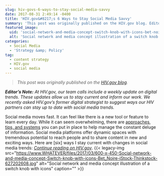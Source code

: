 ```yaml
---
slug: hiv-govs-6-ways-to-stay-social-media-savvy
date: 2017-08-31 2:49:14 -0400
title: 'HIV.gov&#8217;s 6 Ways to Stay Social Media Savvy'
summary: 'This post was originally published on the HIV.gov blog. Editor&rsquo;s Note: At HIV.gov, our team calls include a weekly update on digital trends. These updates allow us to stay current and inform our work. We recently asked HIV.gov&rsquo;s former digital strategist to suggest ways our HIV partners can stay up to date with social media trends.'
featured_image:
  uid: 'social-network-and-media-concept-switch-knob-with-icons-bet-noire-istock-thinkstock-627202608'
  alt: 'Social network and media concept illustration of a switch knob with icons.'
categories:
  - Social Media
  - 'Strategy &amp; Policy'
tag:
  - content strategy
  - HIV.gov
  - social media
---
```


> _This post was originally published on the [HIV.gov blog](https://www.hiv.gov/blog/staying-current-today-s-fast-moving-social-media-world)._

_**Editor’s Note:** At HIV.gov, our team calls include a weekly update on digital trends. These updates allow us to stay current and inform our work. We recently asked HIV.gov’s former digital strategist to suggest ways our HIV partners can stay up to date with social media trends._

Social media moves fast. It can feel like there is a new tool or feature to learn every day. While it can seem overwhelming, there are <a class="external-link" href="https://blog.bufferapp.com/social-media-news" target="_blank" rel="noopener">approaches, tips, and systems</a> you can put in place to help manage the constant deluge of information. Social media platforms offer dynamic spaces with tremendous potential to reach people and to share content in new and exciting ways. Here are [six] ways I stay current with changes in social media trends: _[Continue reading on HIV.gov](https://www.hiv.gov/blog/staying-current-today-s-fast-moving-social-media-world)_. {{< legacy-img src="https://www.WHATEVER/files/2017/03/600-x-450-Social-network-and-media-concept-Switch-knob-with-icons-Bet_Noire-iStock-Thinkstock-627202608.jpg" alt="Social network and media concept illustration of a switch knob with icons" caption="" >}}
